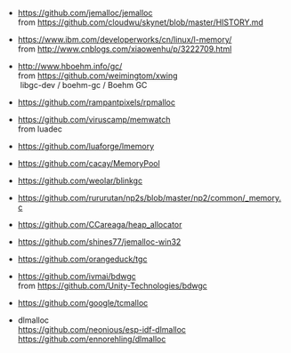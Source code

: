 * https://github.com/jemalloc/jemalloc  
  from https://github.com/cloudwu/skynet/blob/master/HISTORY.md  

* https://www.ibm.com/developerworks/cn/linux/l-memory/  
  from http://www.cnblogs.com/xiaowenhu/p/3222709.html  

* http://www.hboehm.info/gc/  
  from https://github.com/weimingtom/xwing  
  libgc-dev / boehm-gc / Boehm GC
  
* https://github.com/rampantpixels/rpmalloc  

* https://github.com/viruscamp/memwatch  
from luadec  

* https://github.com/luaforge/lmemory  

* https://github.com/cacay/MemoryPool  

* https://github.com/weolar/blinkgc  

* https://github.com/rururutan/np2s/blob/master/np2/common/_memory.c  

* https://github.com/CCareaga/heap_allocator  

* https://github.com/shines77/jemalloc-win32  

* https://github.com/orangeduck/tgc  

* https://github.com/ivmai/bdwgc  
from https://github.com/Unity-Technologies/bdwgc  

* https://github.com/google/tcmalloc  

* dlmalloc  
https://github.com/neonious/esp-idf-dlmalloc  
https://github.com/ennorehling/dlmalloc  


